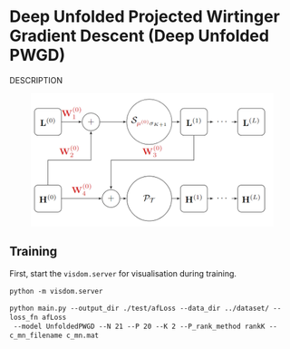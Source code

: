 # Deep Unfolded Projected Wirtinger Gradient Descent (Deep Unfolded PWGD)

DESCRIPTION


<p align="center">
    <img src="../figures/DeepUnfoldedPWGD.png" width="85%">
</p>


## Training
First, start the ``visdom.server`` for visualisation during training.
```shell
python -m visdom.server
```


```shell
python main.py --output_dir ./test/afLoss --data_dir ../dataset/ --loss_fn afLoss
 --model UnfoldedPWGD --N 21 --P 20 --K 2 --P_rank_method rankK --c_mn_filename c_mn.mat
```